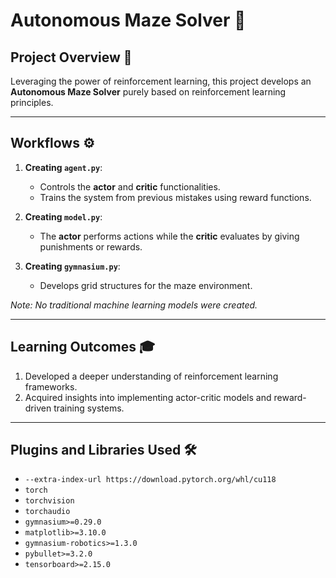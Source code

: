 # Autonomous Maze Solver 🚀

## Project Overview 🧩
Leveraging the power of reinforcement learning, this project develops an **Autonomous Maze Solver** purely based on reinforcement learning principles.

---

## Workflows ⚙️
1. **Creating `agent.py`**:  
   - Controls the **actor** and **critic** functionalities.  
   - Trains the system from previous mistakes using reward functions.

2. **Creating `model.py`**:  
   - The **actor** performs actions while the **critic** evaluates by giving punishments or rewards.
     
3. **Creating `gymnasium.py`**:  
   - Develops grid structures for the maze environment.

_Note: No traditional machine learning models were created._

---

## Learning Outcomes 🎓
1. Developed a deeper understanding of reinforcement learning frameworks.  
2. Acquired insights into implementing actor-critic models and reward-driven training systems.  

---

## Plugins and Libraries Used 🛠️
- `--extra-index-url https://download.pytorch.org/whl/cu118`
- `torch`
- `torchvision`
- `torchaudio`
- `gymnasium>=0.29.0`
- `matplotlib>=3.10.0`
- `gymnasium-robotics>=1.3.0`
- `pybullet>=3.2.0`
- `tensorboard>=2.15.0`
